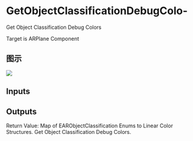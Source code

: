 # GetObjectClassificationDebugColo-

Get Object Classification Debug Colors

Target is ARPlane Component

## 图示

![]($-20221218-17581694.png)

## Inputs

## Outputs

Return Value: Map of EARObjectClassification Enums to Linear Color Structures. Get Object Classification Debug Colors.

